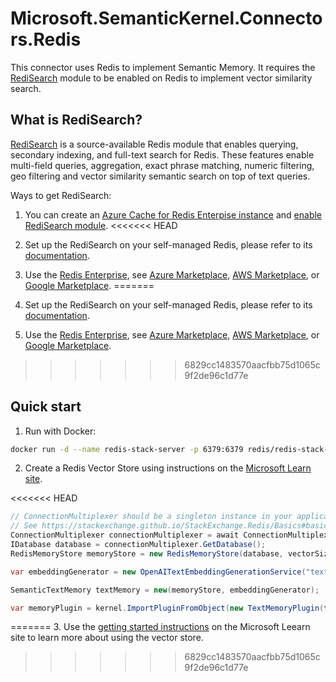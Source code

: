 # Microsoft.SemanticKernel.Connectors.Redis

This connector uses Redis to implement Semantic Memory. It requires the [RediSearch](https://redis.io/docs/latest/develop/interact/search-and-query/advanced-concepts/vectors/) module to be enabled on Redis to implement vector similarity search.

## What is RediSearch?

[RediSearch](https://redis.io/docs/latest/develop/interact/search-and-query/advanced-concepts/vectors/) is a source-available Redis module that enables querying, secondary indexing, and full-text search for Redis. These features enable multi-field queries, aggregation, exact phrase matching, numeric filtering, geo filtering and vector similarity semantic search on top of text queries.

Ways to get RediSearch:

1. You can create an [Azure Cache for Redis Enterpise instance](https://learn.microsoft.com/azure/azure-cache-for-redis/quickstart-create-redis-enterprise) and [enable RediSearch module](https://learn.microsoft.com/azure/azure-cache-for-redis/cache-redis-modules).
<<<<<<< HEAD
2. Set up the RediSearch on your self-managed Redis, please refer to its [documentation](https://redis.io/docs/interact/search-and-query/).
3. Use the [Redis Enterprise](https://redis.io/docs/latest/operate/rs/), see [Azure Marketplace](https://azuremarketplace.microsoft.com/en-us/marketplace/apps/garantiadata.redis_enterprise_1sp_public_preview?tab=Overview), [AWS Marketplace](https://aws.amazon.com/marketplace/pp/prodview-e6y7ork67pjwg?sr=0-2&ref_=beagle&applicationId=AWSMPContessa), or [Google Marketplace](https://console.cloud.google.com/marketplace/details/redislabs-public/redis-enterprise?pli=1).
=======

1. Set up the RediSearch on your self-managed Redis, please refer to its [documentation](https://redis.io/docs/latest/develop/interact/search-and-query/advanced-concepts/vectors/).

1. Use the [Redis Enterprise](https://redis.io/docs/latest/operate/rs/), see [Azure Marketplace](https://azuremarketplace.microsoft.com/en-us/marketplace/apps/garantiadata.redis_enterprise_1sp_public_preview?tab=Overview), [AWS Marketplace](https://aws.amazon.com/marketplace/pp/prodview-e6y7ork67pjwg?sr=0-2&ref_=beagle&applicationId=AWSMPContessa), or [Google Marketplace](https://console.cloud.google.com/marketplace/details/redislabs-public/redis-enterprise?pli=1).
>>>>>>> 6829cc1483570aacfbb75d1065c9f2de96c1d77e

## Quick start

1. Run with Docker:

```bash {"id":"01J6KPT9FNTT5WDQ0J7X7XY4V1"}
docker run -d --name redis-stack-server -p 6379:6379 redis/redis-stack-server:latest
```

2. Create a Redis Vector Store using instructions on the [Microsoft Learn site](https://learn.microsoft.com/semantic-kernel/concepts/vector-store-connectors/out-of-the-box-connectors/redis-connector).

<<<<<<< HEAD
```csharp {"id":"01J6KPT9FNTT5WDQ0J7ZM760YJ"}
// ConnectionMultiplexer should be a singleton instance in your application, please consider to dispose of it when your application shuts down.
// See https://stackexchange.github.io/StackExchange.Redis/Basics#basic-usage
ConnectionMultiplexer connectionMultiplexer = await ConnectionMultiplexer.ConnectAsync("localhost:6379");
IDatabase database = connectionMultiplexer.GetDatabase();
RedisMemoryStore memoryStore = new RedisMemoryStore(database, vectorSize: 1536);

var embeddingGenerator = new OpenAITextEmbeddingGenerationService("text-embedding-ada-002", apiKey);

SemanticTextMemory textMemory = new(memoryStore, embeddingGenerator);

var memoryPlugin = kernel.ImportPluginFromObject(new TextMemoryPlugin(textMemory));
```
=======
3. Use the [getting started instructions](https://learn.microsoft.com/semantic-kernel/concepts/vector-store-connectors/?pivots=programming-language-csharp#getting-started-with-vector-store-connectors) on the Microsoft Leearn site to learn more about using the vector store.
>>>>>>> 6829cc1483570aacfbb75d1065c9f2de96c1d77e
